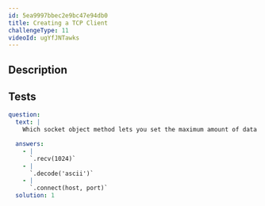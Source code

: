 ```yaml
---
id: 5ea9997bbec2e9bc47e94db0
title: Creating a TCP Client
challengeType: 11
videoId: ugYfJNTawks
---
```


## Description
<section id='description'>
</section>

## Tests
<section id='tests'>

```yml
question:
  text: |
    Which socket object method lets you set the maximum amount of data your client accepts at once?

  answers:
    - |
      `.recv(1024)`
    - |
      `.decode('ascii')`
    - |
      `.connect(host, port)`
  solution: 1
```

</section>

